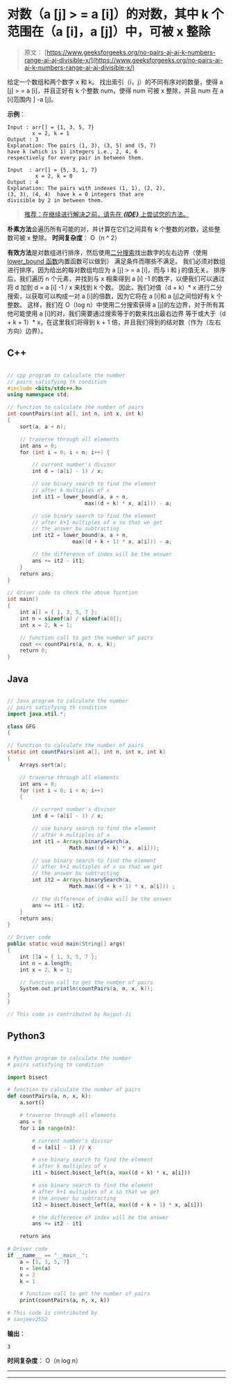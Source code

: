 # 对数（a [j] > = a [i]）的对数，其中 k 个范围在（a [i]，a [j]）中，可被 x 整除

> 原文： [https://www.geeksforgeeks.org/no-pairs-aj-ai-k-numbers-range-ai-aj-divisible-x/](https://www.geeksforgeeks.org/no-pairs-aj-ai-k-numbers-range-ai-aj-divisible-x/)

给定一个数组和两个数字 x 和 k。 找出索引（i，j）的不同有序对的数量，使得 a [j] > = a [i]，并且正好有 k 个整数 num，使得 num 可被 x 整除，并且 num 在 a [i]范围内 ] -a [j]。

**示例**：

```
Input : arr[] = {1, 3, 5, 7}
        x = 2, k = 1
Output : 3 
Explanation: The pairs (1, 3), (3, 5) and (5, 7) 
have k (which is 1) integers i.e., 2, 4, 6 
respectively for every pair in between them.

Input  : arr[] = {5, 3, 1, 7} 
         x = 2, k = 0 
Output : 4 
Explanation: The pairs with indexes (1, 1), (2, 2),
(3, 3), (4, 4)  have k = 0 integers that are 
divisible by 2 in between them.

```

> [推荐：在继续进行解决之前，请先在 ***{IDE}*** 上尝试您的方法。](https://ide.geeksforgeeks.org/)

**朴素方法**会遍历所有可能的对，并计算在它们之间具有 k 个整数的对数，这些整数可被 x 整除。
**时间复杂度**： O（n ^ 2）

**有效方法**是对数组进行排序，然后使用[二分搜索](https://www.geeksforgeeks.org/binary-search/)找出数字的左右边界（使用 [lower_bound 函数](https://www.geeksforgeeks.org/upper_bound-and-lower_bound-for-vector-in-cpp-stl/)内置函数可以做到） 满足条件而哪些不满足。 我们必须对数组进行排序，因为给出的每对数组均应为 a [j] > = a [i]，而与 i 和 j 的值无关。 排序后，我们遍历 n 个元素，并找到与 x 相乘得到 a [i] -1 的数字，以便我们可以通过将 d 加到 d = a [i] -1 / x 来找到 k 个数。 因此，我们对值（d + k）* x 进行二分搜索，以获取可以构成一对 a [i]的倍数，因为它将在 a [i]和 a [j]之间恰好有 k 个整数。 这样，我们在 O（log n）中使用二分搜索获得 a [j]的左边界，对于所有其他可能使用 a [i]的对，我们需要通过搜索等于的数来找出最右边界 等于或大于（d + k + 1）* x，在这里我们将得到 k + 1 倍，并且我们得到的结对数（作为（左右方向）边界）。

## C++ 

```cpp

// cpp program to calculate the number 
// pairs satisfying th condition 
#include <bits/stdc++.h> 
using namespace std; 

// function to calculate the number of pairs 
int countPairs(int a[], int n, int x, int k) 
{ 
    sort(a, a + n);     

    // traverse through all elements 
    int ans = 0; 
    for (int i = 0; i < n; i++) { 

        // current number's divisor 
        int d = (a[i] - 1) / x; 

        // use binary search to find the element  
        // after k multiples of x 
        int it1 = lower_bound(a, a + n,  
                         max((d + k) * x, a[i])) - a; 

        // use binary search to find the element 
        // after k+1 multiples of x so that we get  
        // the answer bu subtracting 
        int it2 = lower_bound(a, a + n, 
                     max((d + k + 1) * x, a[i])) - a; 

        // the difference of index will be the answer 
        ans += it2 - it1; 
    } 
    return ans; 
} 

// driver code to check the above fucntion 
int main() 
{ 
    int a[] = { 1, 3, 5, 7 }; 
    int n = sizeof(a) / sizeof(a[0]); 
    int x = 2, k = 1; 

    // function call to get the number of pairs 
    cout << countPairs(a, n, x, k); 
    return 0; 
} 

```

## Java

```java

// Java program to calculate the number 
// pairs satisfying th condition 
import java.util.*;  

class GFG 
{ 

// function to calculate the number of pairs 
static int countPairs(int a[], int n, int x, int k) 
{ 
    Arrays.sort(a);  

    // traverse through all elements 
    int ans = 0; 
    for (int i = 0; i < n; i++)  
    { 

        // current number's divisor 
        int d = (a[i] - 1) / x; 

        // use binary search to find the element  
        // after k multiples of x 
        int it1 = Arrays.binarySearch(a,  
                    Math.max((d + k) * x, a[i])); 

        // use binary search to find the element 
        // after k+1 multiples of x so that we get  
        // the answer bu subtracting 
        int it2 = Arrays.binarySearch(a, 
                    Math.max((d + k + 1) * x, a[i])) ; 

        // the difference of index will be the answer 
        ans += it1 - it2; 
    } 
    return ans; 
} 

// Driver code  
public static void main(String[] args) 
{ 
    int []a = { 1, 3, 5, 7 }; 
    int n = a.length; 
    int x = 2, k = 1; 

    // function call to get the number of pairs 
    System.out.println(countPairs(a, n, x, k)); 
} 
} 

// This code is contributed by Rajput-Ji 

```

## Python3

```py

# Python program to calculate the number 
# pairs satisfying th condition 

import bisect 

# function to calculate the number of pairs 
def countPairs(a, n, x, k): 
    a.sort() 

    # traverse through all elements 
    ans = 0
    for i in range(n): 

        # current number's divisor 
        d = (a[i] - 1) // x 

        # use binary search to find the element 
        # after k multiples of x 
        it1 = bisect.bisect_left(a, max((d + k) * x, a[i])) 

        # use binary search to find the element 
        # after k+1 multiples of x so that we get 
        # the answer bu subtracting 
        it2 = bisect.bisect_left(a, max((d + k + 1) * x, a[i])) 

        # the difference of index will be the answer 
        ans += it2 - it1 

    return ans 

# Driver code 
if __name__ == "__main__": 
    a = [1, 3, 5, 7] 
    n = len(a) 
    x = 2
    k = 1

    # function call to get the number of pairs 
    print(countPairs(a, n, x, k)) 

# This code is contributed by 
# sanjeev2552 

```

**输出**：

```
3

```

**时间复杂度**： O（n log n）



* * *

* * *



